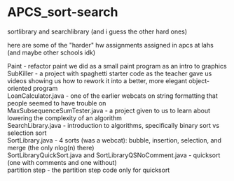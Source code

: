 # APCS_sort-search
sortlibrary and searchlibrary (and i guess the other hard ones)

here are some of the "harder" hw assignments assigned in apcs at lahs (and maybe other schools idk)

Paint - refactor paint we did as a small paint program as an intro to graphics<br/>
SubKiller - a project with spaghetti starter code as the teacher gave us videos showing us how to rework it into a better, more elegant object-oriented program <br/>
LoanCalculator.java - one of the earlier webcats on string formatting that people seemed to have trouble on<br/>
MaxSubsequenceSumTester.java - a project given to us to learn about lowering the complexity of an algorithm<br/>
SearchLibrary.java - introduction to algorithms, specifically binary sort vs selection sort<br/>
SortLibrary.java - 4 sorts (was a webcat): bubble, insertion, selection, and merge (the only nlog(n) there)<br/>
SortLibraryQuickSort.java and SortLibraryQSNoComment.java - quicksort (one with comments and one without) <br/>
partition step - the partition step code only for quicksort<br/>
